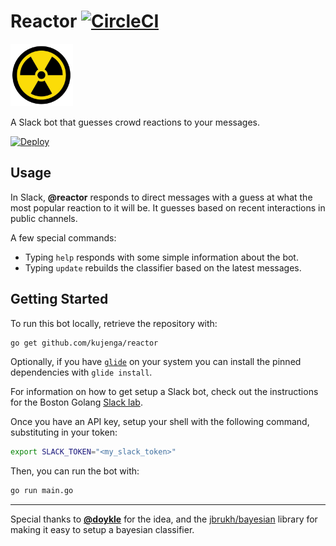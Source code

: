 # Reactor [![CircleCI](https://circleci.com/gh/kujenga/reactor.svg?style=svg)](https://circleci.com/gh/kujenga/reactor)

<img src="img/nuclear.jpg" width="100" height="100" />

A Slack bot that guesses crowd reactions to your messages.

[![Deploy](https://www.herokucdn.com/deploy/button.svg)](https://heroku.com/deploy?template=https://github.com/kujenga/reactor/tree/master)

## Usage

In Slack, **@reactor** responds to direct messages with a guess at what the most popular reaction to it will be. It guesses based on recent interactions in public channels.

A few special commands:

- Typing `help` responds with some simple information about the bot.
- Typing `update` rebuilds the classifier based on the latest messages.

## Getting Started

To run this bot locally, retrieve the repository with:

```bash
go get github.com/kujenga/reactor
```

Optionally, if you have [`glide`](https://glide.sh) on your system you can install the pinned dependencies with `glide install`.

For information on how to get setup a Slack bot, check out the instructions for the Boston Golang [Slack lab](https://github.com/bostongolang/golang-lab-slack).

Once you have an API key, setup your shell with the following command, substituting in your token:

```bash
export SLACK_TOKEN="<my_slack_token>"
```

Then, you can run the bot with:

```bash
go run main.go
```

---

Special thanks to [**@doykle**](https://github.com/doykle) for the idea, and the [jbrukh/bayesian](github.com/jbrukh/bayesian) library for making it easy to setup a bayesian classifier.
